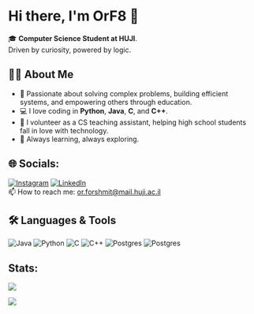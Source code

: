 # Hi there, I'm OrF8 👋
🎓 **Computer Science Student at HUJI**.<br>
Driven by curiosity, powered by logic.


## 👨‍💻 About Me
- 🧠 Passionate about solving complex problems, building efficient systems, and empowering others through education.
- 💻 I love coding in **Python**, **Java**, **C**, and **C++**.
- 🙌 I volunteer as a CS teaching assistant, helping high school students fall in love with technology.
- 🌱 Always learning, always exploring.

## 🌐 Socials:
[![Instagram](https://img.shields.io/badge/Instagram-%23E4405F.svg?logo=Instagram&logoColor=white)](https://instagram.com/or_forshmit) [![LinkedIn](https://img.shields.io/badge/LinkedIn-%230077B5.svg?logo=linkedin&logoColor=white)](https://linkedin.com/in/or-forshmit)
<br>📫 How to reach me: or.forshmit@mail.huji.ac.il

## 🛠️ Languages & Tools
![Java](https://img.shields.io/badge/java-%23ED8B00.svg?style=for-the-badge&logo=openjdk&logoColor=white) ![Python](https://img.shields.io/badge/python-3670A0?style=for-the-badge&logo=python&logoColor=ffdd54) ![C](https://img.shields.io/badge/c-%2300599C.svg?style=for-the-badge&logo=c&logoColor=white) ![C++](https://img.shields.io/badge/c++-%2300599C.svg?style=for-the-badge&logo=c%2B%2B&logoColor=white)
![Postgres](https://img.shields.io/badge/postgres-%23316192.svg?style=for-the-badge&logo=postgresql&logoColor=white)
![Postgres](https://camo.githubusercontent.com/01dad965dcdfd8f4140417195b1b92f32d22449b2671e2723afdfcaea9161974/68747470733a2f2f696d672e736869656c64732e696f2f62616467652f53514c2d2532333037343035652e7376673f7374796c653d666f722d7468652d6261646765266c6f676f3d73716c697465266c6f676f436f6c6f723d7768697465)
## Stats:
![](https://github-readme-stats-orf8s-projects.vercel.app/api/top-langs/?username=OrF8&theme=darcula&hide_border=true&include_all_commits=true&count_private=true&langs_count=8&&layout=pie)

<!--- ![OF8's GitHub stats](https://github-readme-stats-orf8s-projects.vercel.app/api?username=OrF8&show_icons=true&theme=moltack&hide_border=true&count_private=true) --->


[![](https://visitcount.itsvg.in/api?id=OrF8&icon=0&color=0)](https://visitcount.itsvg.in)


<!---
OrF8/OrF8 is a ✨ special ✨ repository because its `README.md` (this file) appears on your GitHub profile.
You can click the Preview link to take a look at your changes.
--->
